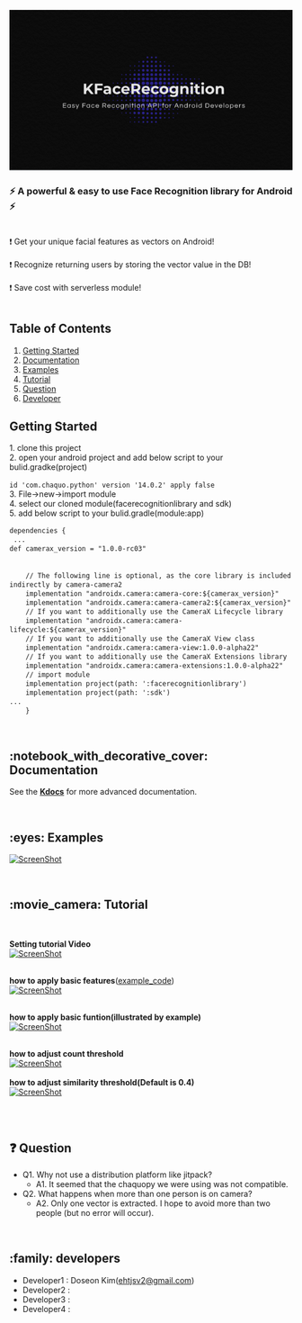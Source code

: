 
![ScreenShot](https://github.com/ehtjsv2/KFaceRecognition/blob/main/image/Kfacerecog_logo.PNG.png)

### :zap: A powerful & easy to use Face Recognition library for Android  :zap:</br></br>
 :exclamation: Get your unique facial features as vectors on Android!</br></br>
 :exclamation: Recognize returning users by storing the vector value in the DB!</br></br>
 :exclamation: Save cost with serverless module!</br></br>
 


## Table of Contents
1. [Getting Started](#getting-started)
1. [Documentation](#documentation)
1. [Examples](#examples)
1. [Tutorial](#tutorial)
2. [Question](#question)
3. [Developer](#developers)


<h2 id="getting-started">Getting Started</h2>
1. clone this project</br>
2.  open your android project and add below script to your bulid.gradke(project)</br>

```id 'com.chaquo.python' version '14.0.2' apply false ```</br>
3. File->new->import module</br>
4. select our cloned module(facerecognitionlibrary and sdk)</br>
5. add below script to your bulid.gradle(module:app)</br>

```
dependencies {
 ...
def camerax_version = "1.0.0-rc03"


    // The following line is optional, as the core library is included indirectly by camera-camera2
    implementation "androidx.camera:camera-core:${camerax_version}"
    implementation "androidx.camera:camera-camera2:${camerax_version}"
    // If you want to additionally use the CameraX Lifecycle library
    implementation "androidx.camera:camera-lifecycle:${camerax_version}"
    // If you want to additionally use the CameraX View class
    implementation "androidx.camera:camera-view:1.0.0-alpha22"
    // If you want to additionally use the CameraX Extensions library
    implementation "androidx.camera:camera-extensions:1.0.0-alpha22"
    // import module
    implementation project(path: ':facerecognitionlibrary')
    implementation project(path: ':sdk')
...    
    }
```

<br/>

<h2 id="documentation">:notebook_with_decorative_cover: Documentation </h2>

<!-- See the [**documentation**](https://weeklycoding.com/mpandroidchart/) for examples and general use of MPAndroidChart. -->

See the [**Kdocs**]() for more advanced documentation.

<br/>

<h2 id="examples">:eyes: Examples </h2>

[![ScreenShot](https://github.com/ehtjsv2/KFaceRecognition/blob/main/image/example4.PNG)](https://youtube.com/shorts/Y1zkql_ywUI?feature=share)

<br/>

<h2 id="tutorial">:movie_camera: Tutorial </h2>

<br/>

**Setting tutorial Video**
<br/>
[![ScreenShot](https://github.com/ehtjsv2/KFaceRecognition/blob/main/image/setting2.PNG)](https://youtu.be/wccWIQ_lX6k)
<br/><br/>

**how to apply basic features**([example_code](https://github.com/ehtjsv2/KFaceRecognition/blob/main/example_code/README.md))
<br/>
[![ScreenShot](https://github.com/ehtjsv2/KFaceRecognition/blob/main/image/basicFeatureCapture.PNG)](https://youtu.be/amz2KdW6_4w)
<br/><br/>

**how to apply basic funtion(illustrated by example)**
<br/>
[![ScreenShot](https://github.com/ehtjsv2/KFaceRecognition/blob/main/image/exampleFuntion.PNG)](https://youtu.be/OZo75p8kEhc)
<br/><br/>

**how to adjust count threshold**
<br/>
[![ScreenShot](https://github.com/ehtjsv2/KFaceRecognition/blob/main/image/basicFeatureCapture.PNG)](https://youtu.be/mkE0Fz-7qr8)
<br/><br/>
**how to adjust similarity threshold(Default is 0.4)**
<br/>
[![ScreenShot](https://github.com/ehtjsv2/KFaceRecognition/blob/main/image/basicFeatureCapture.PNG)](https://youtu.be/Jb9BSA6XXqU)
<br/><br/>

<br/>

<h2 id="question">❓ Question </h2>


* Q1. Why not use a distribution platform like jitpack?
  * A1. It seemed that the chaquopy we were using was not compatible.
* Q2. What happens when more than one person is on camera?
  * A2. Only one vector is extracted. I hope to avoid more than two people (but no error will occur).

<br/>
<h2 id="developers">:family: developers</h2>

* Developer1 : Doseon Kim(ehtjsv2@gmail.com)
* Developer2 : 
* Developer3 : 
* Developer4 : 


<br/>

